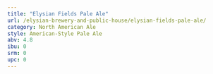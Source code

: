 ```yaml
---
title: "Elysian Fields Pale Ale"
url: /elysian-brewery-and-public-house/elysian-fields-pale-ale/
category: North American Ale
style: American-Style Pale Ale
abv: 4.8
ibu: 0
srm: 0
upc: 0
---
```


